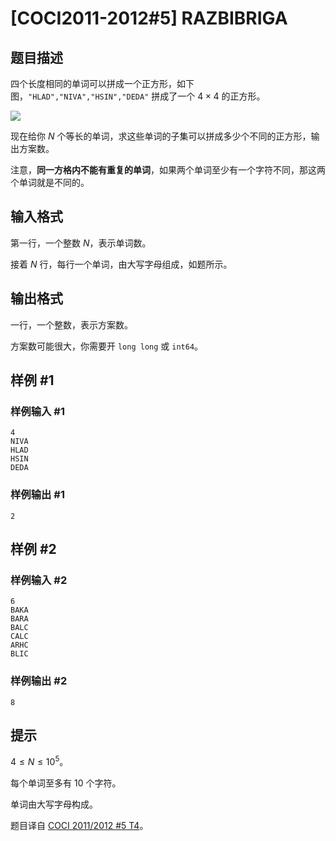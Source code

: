 # [COCI2011-2012#5] RAZBIBRIGA

## 题目描述

四个长度相同的单词可以拼成一个正方形，如下图，`"HLAD","NIVA","HSIN","DEDA"` 拼成了一个 $4\times 4$ 的正方形。

![](https://cdn.luogu.com.cn/upload/image_hosting/7i3lhwgv.png)

现在给你 $N$ 个等长的单词，求这些单词的子集可以拼成多少个不同的正方形，输出方案数。

注意，**同一方格内不能有重复的单词**，如果两个单词至少有一个字符不同，那这两个单词就是不同的。

## 输入格式

第一行，一个整数 $N$，表示单词数。

接着 $N$ 行，每行一个单词，由大写字母组成，如题所示。

## 输出格式

一行，一个整数，表示方案数。

方案数可能很大，你需要开 `long long` 或 `int64`。

## 样例 #1

### 样例输入 #1
```
4
NIVA
HLAD
HSIN
DEDA
```

### 样例输出 #1

```
2
```

## 样例 #2

### 样例输入 #2
```
6
BAKA
BARA
BALC
CALC
ARHC
BLIC
```

### 样例输出 #2

```
8
```

## 提示

$4\le N\le 10^{5}$。

每个单词至多有 $10$ 个字符。

单词由大写字母构成。

题目译自 [COCI 2011/2012 #5 T4](https://hsin.hr/coci/archive/2011_2012/contest5_tasks.pdf)。

